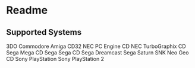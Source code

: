 # Readme

## Supported Systems
3DO
Commodore Amiga CD32
NEC PC Engine CD
NEC TurboGraphix CD
Sega Mega CD
Sega Sega CD
Sega Dreamcast
Sega Saturn
SNK Neo Geo CD
Sony PlayStation
Sony PlayStation 2
